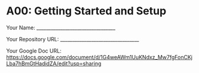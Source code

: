 # A00: Getting Started and Setup

Your Name: _________________________________

Your Repository URL: _________________________________

Your Google Doc URL: https://docs.google.com/document/d/1G4weAWm1UuKNdxz_Mw7fgFonCKjLba7hBmGtHadidZA/edit?usp=sharing

